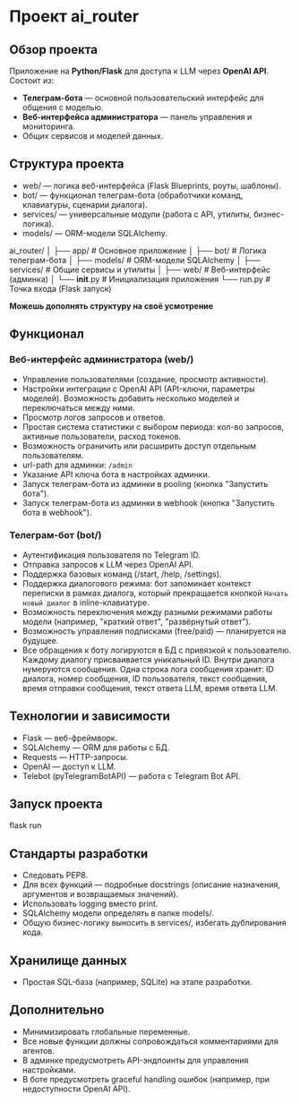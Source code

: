 # Проект ai_router

## Обзор проекта
Приложение на **Python/Flask** для доступа к LLM через **OpenAI API**.  
Состоит из:
- **Телеграм-бота** — основной пользовательский интерфейс для общения с моделью.
- **Веб-интерфейса администратора** — панель управления и мониторинга.
- Общих сервисов и моделей данных.

## Структура проекта
- web/ — логика веб-интерфейса (Flask Blueprints, роуты, шаблоны).
- bot/ — функционал телеграм-бота (обработчики команд, клавиатуры, сценарии диалога).
- services/ — универсальные модули (работа с API, утилиты, бизнес-логика).
- models/ — ORM-модели SQLAlchemy.

ai_router/
│
├── app/                # Основное приложение
│   ├── bot/            # Логика телеграм-бота
│   ├── models/         # ORM-модели SQLAlchemy
│   ├── services/       # Общие сервисы и утилиты
│   ├── web/            # Веб-интерфейс (админка)
│   └── __init__.py     # Инициализация приложения
└── run.py          # Точка входа (Flask запуск)

**Можешь дополнять структуру на своё усмотрение**

## Функционал

### Веб-интерфейс администратора (web/)
- Управление пользователями (создание, просмотр активности).
- Настройки интеграции с OpenAI API (API-ключи, параметры моделей). Возможность добавить несколько моделей и переключаться между ними.
- Просмотр логов запросов и ответов.
- Простая система статистики с выбором периода: кол-во запросов, активные пользователи, расход токенов.
- Возможность ограничить или расширить доступ отдельным пользователям.
- url-path для админки: `/admin`
- Указание API ключа бота в настройках админки.
- Запуск телеграм-бота из админки в pooling (кнопка "Запустить бота").
- Запуск телеграм-бота из админки в webhook (кнопка "Запустить бота в webhook").


### Телеграм-бот (bot/)
- Аутентификация пользователя по Telegram ID.
- Отправка запросов к LLM через OpenAI API.
- Поддержка базовых команд (/start, /help, /settings).
- Поддержка диалогового режима: бот запоминает контекст переписки в рамках диалога, который прекращается кнопкой `Начать новый диалог` в inline-клавиатуре.
- Возможность переключения между разными режимами работы модели (например, "краткий ответ", "развёрнутый ответ").
- Возможность управления подписками (free/paid) — планируется на будущее.
- Все обращения к боту логируются в БД с привязкой к пользователю. Каждому диалогу присваивается уникальный ID. Внутри диалога нумеруются сообщения. Одна строка лога сообщения хранит: ID диалога, номер сообщения, ID пользователя, текст сообщения, время отправки сообщения, текст ответа LLM, время ответа LLM.

## Технологии и зависимости
- Flask — веб-фреймворк.
- SQLAlchemy — ORM для работы с БД.
- Requests — HTTP-запросы.
- OpenAI — доступ к LLM.
- Telebot (pyTelegramBotAPI) — работа с Telegram Bot API.

## Запуск проекта
flask run

## Стандарты разработки
- Следовать PEP8.
- Для всех функций — подробные docstrings (описание назначения, аргументов и возвращаемых значений).
- Использовать logging вместо print.
- SQLAlchemy модели определять в папке models/.
- Общую бизнес-логику выносить в services/, избегать дублирования кода.

## Хранилище данных
- Простая SQL-база (например, SQLite) на этапе разработки.

## Дополнительно
- Минимизировать глобальные переменные.
- Все новые функции должны сопровождаться комментариями для агентов.
- В админке предусмотреть API-эндпоинты для управления настройками.
- В боте предусмотреть graceful handling ошибок (например, при недоступности OpenAI API).
